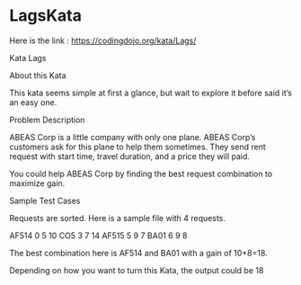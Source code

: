 # LagsKata
Here is the link : https://codingdojo.org/kata/Lags/

Kata Lags

About this Kata

This kata seems simple at first a glance, but wait to explore it before said it’s an easy one.

Problem Description

ABEAS Corp is a little company with only one plane. ABEAS Corp’s customers ask for this plane to help them sometimes. They send rent request with start time, travel duration, and a price they will paid.

You could help ABEAS Corp by finding the best request combination to maximize gain.

Sample Test Cases

Requests are sorted. Here is a sample file with 4 requests.

AF514 0 5 10 CO5 3 7 14 AF515 5 9 7 BA01 6 9 8

The best combination here is AF514 and BA01 with a gain of 10+8=18.

Depending on how you want to turn this Kata, the output could be 18
